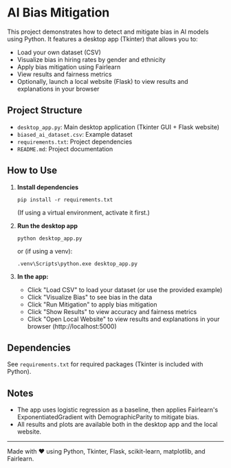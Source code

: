 # AI Bias Mitigation

This project demonstrates how to detect and mitigate bias in AI models using Python. It features a desktop app (Tkinter) that allows you to:
- Load your own dataset (CSV)
- Visualize bias in hiring rates by gender and ethnicity
- Apply bias mitigation using Fairlearn
- View results and fairness metrics
- Optionally, launch a local website (Flask) to view results and explanations in your browser

## Project Structure
- `desktop_app.py`: Main desktop application (Tkinter GUI + Flask website)
- `biased_ai_dataset.csv`: Example dataset
- `requirements.txt`: Project dependencies
- `README.md`: Project documentation

## How to Use
1. **Install dependencies**
   ```
   pip install -r requirements.txt
   ```
   (If using a virtual environment, activate it first.)

2. **Run the desktop app**
   ```
   python desktop_app.py
   ```
   or (if using a venv):
   ```
   .venv\Scripts\python.exe desktop_app.py
   ```

3. **In the app:**
   - Click "Load CSV" to load your dataset (or use the provided example)
   - Click "Visualize Bias" to see bias in the data
   - Click "Run Mitigation" to apply bias mitigation
   - Click "Show Results" to view accuracy and fairness metrics
   - Click "Open Local Website" to view results and explanations in your browser (http://localhost:5000)

## Dependencies
See `requirements.txt` for required packages (Tkinter is included with Python).

## Notes
- The app uses logistic regression as a baseline, then applies Fairlearn's ExponentiatedGradient with DemographicParity to mitigate bias.
- All results and plots are available both in the desktop app and the local website.

---
Made with ❤️ using Python, Tkinter, Flask, scikit-learn, matplotlib, and Fairlearn. 